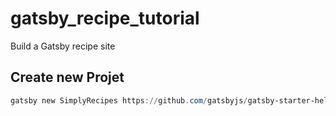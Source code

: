 # gatsby_recipe_tutorial
Build a Gatsby recipe site

## Create new Projet
```powershell
gatsby new SimplyRecipes https://github.com/gatsbyjs/gatsby-starter-hello-world

```